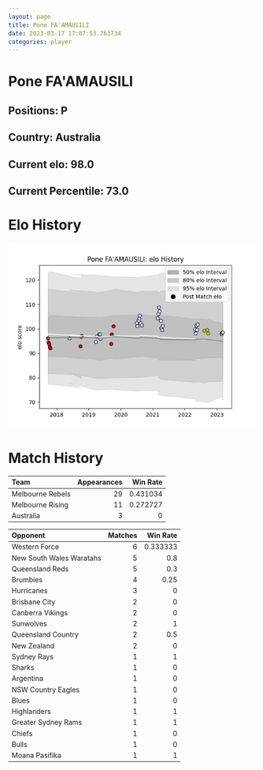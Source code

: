 ```yaml
---  
layout: page  
title: Pone FA'AMAUSILI  
date: 2023-03-17 17:07:53.763734  
categories: player  
---
```

# Pone FA'AMAUSILI

## Positions: P

## Country: Australia

## Current elo: 98.0

## Current Percentile: 73.0

# Elo History


![elo history](history_PoneFA'AMAUSILI.png)
# Match History


| Team             |   Appearances |   Win Rate |
|:-----------------|--------------:|-----------:|
| Melbourne Rebels |            29 |   0.431034 |
| Melbourne Rising |            11 |   0.272727 |
| Australia        |             3 |   0        |

| Opponent                 |   Matches |   Win Rate |
|:-------------------------|----------:|-----------:|
| Western Force            |         6 |   0.333333 |
| New South Wales Waratahs |         5 |   0.8      |
| Queensland Reds          |         5 |   0.3      |
| Brumbies                 |         4 |   0.25     |
| Hurricanes               |         3 |   0        |
| Brisbane City            |         2 |   0        |
| Canberra Vikings         |         2 |   0        |
| Sunwolves                |         2 |   1        |
| Queensland Country       |         2 |   0.5      |
| New Zealand              |         2 |   0        |
| Sydney Rays              |         1 |   1        |
| Sharks                   |         1 |   0        |
| Argentina                |         1 |   0        |
| NSW Country Eagles       |         1 |   0        |
| Blues                    |         1 |   0        |
| Highlanders              |         1 |   1        |
| Greater Sydney Rams      |         1 |   1        |
| Chiefs                   |         1 |   0        |
| Bulls                    |         1 |   0        |
| Moana Pasifika           |         1 |   1        |